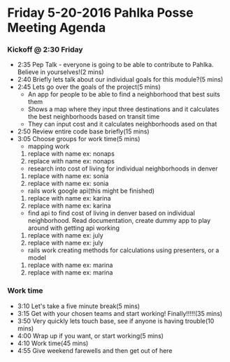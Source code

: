 # Friday 5-20-2016 Pahlka Posse Meeting Agenda
### Kickoff @ 2:30 Friday
* 2:35 Pep Talk - everyone is going to be able to contribute to Pahlka. Believe in yourselves!(2 mins)
* 2:40 Briefly lets talk about our individual goals for this module?(5 mins) 
* 2:45 Lets go over the goals of the project(5 mins)
  * An app for people to be able to find a neighborhood that best suits them
  * Shows a map where they input three destinations and it calculates the best neighborhoods based on transit time
  * They can input cost and it calculates neighborhoods ased on that
* 2:50 Review entire code base briefly(15 mins)
* 3:05 Choose groups for work time(5 mins)
  * mapping work
   1. replace with name ex: nonaps
   2. replace with name ex: nonaps
  * research into cost of living for individual neighborhoods in denver
   1. replace with name ex: sonia
   2. replace with name ex: sonia
  * rails work google api(this might be finished)
   1. replace with name ex: karina
   2. replace with name ex: karina
  * find api to find cost of living in denver based on individual neighborhood. Read documentation, create dummy app to play   around with getting api working
   1. replace with name ex: july
   2. replace with name ex: july
  * rails work creating methods for calculations using presenters, or a model
   1. replace with name ex: marina
   2. replace with name ex: marina
### Work time
* 3:10 Let's take a five minute break(5 mins)
* 3:15 Get with your chosen teams and start working! Finally!!!!!(35 mins)
* 3:50 Very quickly lets touch base, see if anyone is having trouble(10 mins)
* 4:00 Wrap up if you want, or start working(5 mins)
* 4:10 Work time(45 mins)
* 4:55 Give weekend farewells and then get out of here 
  
